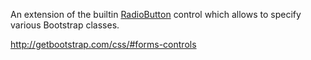 An extension of the builtin [RadioButton](/docs/controls/builtin/RadioButton/{branch}) control which allows to specify various Bootstrap classes.

<http://getbootstrap.com/css/#forms-controls>
